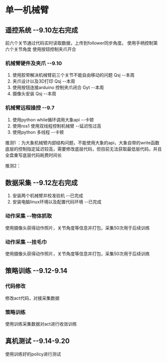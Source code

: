 # 单一机械臂

## 遥控系统 --9.10左右完成
前六个关节通过代码实时读取数据，上传到follower同步角度。
  使用手柄控制第六个关节角度
  使用按钮控制夹爪开合
### 机械臂硬件及夹爪 --9.10
1. 使用胶带解决机械臂前三个关节不能自由移动的问题 Qsj --本周
2. 夹爪设计以及3D打印 Qsj --本周
3. 使用按钮连接arduino 控制夹爪闭合 Gyt --本周
4. 摄像头安装 Qsj --本周
### 机械臂远程操控 --9.7 
1. 使用python while循环调用大象api --卡顿
2. 使用ros1 使用双线程控制机械臂 --延迟性过高
3. 使用python 多线程 --卡顿

推测1 ：为大象机械臂内部结构问题，不能使用大象的api，大象自带的write函数底层的控制指定延迟较高，需要修改底层代码，但目前无法获取最低层代码，并且全盘重写底层代码耗费时间长

推测2： 

## 数据采集 --9.12左右完成
1. 安装两个机械臂并校准验机   --已完成
2. 安装电脑linux环境以及配置代码环境    --已完成
### 动作采集 --物体抓取
使用摄像头获得动作照片，关节角度等信息并打包，采集50次用于后续训练
### 动作采集 --挂毛巾
使用摄像头获得动作照片，关节角度等信息并打包，采集50次用于后续训练

## 策略训练 --9.12-9.14
### 代码修改
修改act代码，对接采集数据
### 策略训练
使用训练采集数据对act进行收敛训练
## 真机测试 --9.14-9.20
使用训练好的policy进行测试
